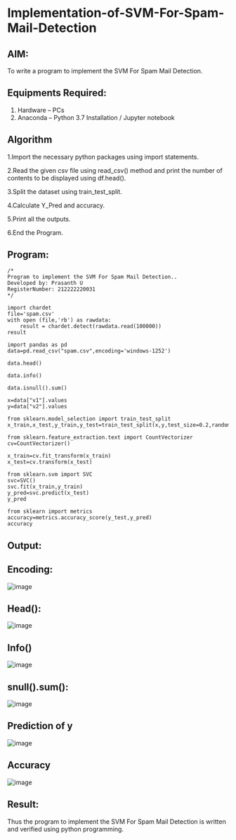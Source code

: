 # Implementation-of-SVM-For-Spam-Mail-Detection

## AIM:
To write a program to implement the SVM For Spam Mail Detection.

## Equipments Required:
1. Hardware – PCs
2. Anaconda – Python 3.7 Installation / Jupyter notebook

## Algorithm
1.Import the necessary python packages using import statements.

2.Read the given csv file using read_csv() method and print the number of contents to be displayed using df.head().

3.Split the dataset using train_test_split.

4.Calculate Y_Pred and accuracy.

5.Print all the outputs.

6.End the Program.
## Program:
```
/*
Program to implement the SVM For Spam Mail Detection..
Developed by: Prasanth U
RegisterNumber: 212222220031
*/
```
```
import chardet
file='spam.csv'
with open (file,'rb') as rawdata:
    result = chardet.detect(rawdata.read(100000))
result

import pandas as pd
data=pd.read_csv("spam.csv",encoding='windows-1252')

data.head()

data.info()

data.isnull().sum()

x=data["v1"].values
y=data["v2"].values

from sklearn.model_selection import train_test_split
x_train,x_test,y_train,y_test=train_test_split(x,y,test_size=0.2,random_state=0)

from sklearn.feature_extraction.text import CountVectorizer
cv=CountVectorizer()

x_train=cv.fit_transform(x_train)
x_test=cv.transform(x_test)

from sklearn.svm import SVC
svc=SVC()
svc.fit(x_train,y_train)
y_pred=svc.predict(x_test)
y_pred

from sklearn import metrics
accuracy=metrics.accuracy_score(y_test,y_pred)
accuracy
```
## Output:
## Encoding:
![image](https://github.com/Prasanth9025/Implementation-of-SVM-For-Spam-Mail-Detection/assets/118343686/b07d5c98-3648-4966-b29c-0840fad512be)
## Head():
![image](https://github.com/Prasanth9025/Implementation-of-SVM-For-Spam-Mail-Detection/assets/118343686/f127e34e-4277-437b-81d2-7441de12a5ca)
## Info()
![image](https://github.com/Prasanth9025/Implementation-of-SVM-For-Spam-Mail-Detection/assets/118343686/fc0e3858-3389-4a54-9dfd-f5a5ba32f0f7)
## snull().sum():
![image](https://github.com/Prasanth9025/Implementation-of-SVM-For-Spam-Mail-Detection/assets/118343686/da49edc4-26d7-46b2-ab5a-c991636aa2c2)
## Prediction of y
![image](https://github.com/Prasanth9025/Implementation-of-SVM-For-Spam-Mail-Detection/assets/118343686/39b133a8-6dda-4b41-8bc4-02e8aadd0e24)
## Accuracy
![image](https://github.com/Prasanth9025/Implementation-of-SVM-For-Spam-Mail-Detection/assets/118343686/c1c56524-33e3-4d5c-9520-0de92e9cf0f5)


## Result:
Thus the program to implement the SVM For Spam Mail Detection is written and verified using python programming.
